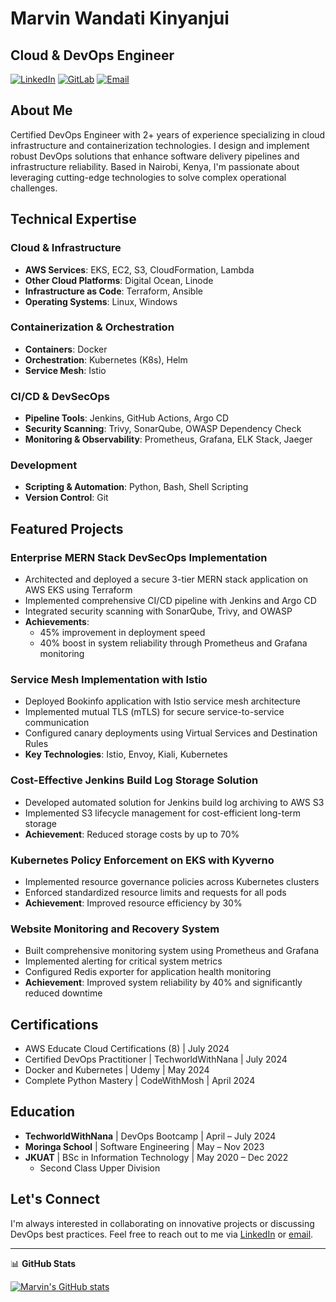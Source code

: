# Marvin Wandati Kinyanjui

## Cloud & DevOps Engineer

[![LinkedIn](https://img.shields.io/badge/LinkedIn-Connect-blue)](https://www.linkedin.com/in/marvin-wandati/) 
[![GitLab](https://img.shields.io/badge/GitLab-Profile-orange)](https://gitlab.com/wandat2/twn-main)
[![Email](https://img.shields.io/badge/Email-Contact-green)](mailto:wandatimarvin23@gmail.com)

## About Me

Certified DevOps Engineer with 2+ years of experience specializing in cloud infrastructure and containerization technologies. I design and implement robust DevOps solutions that enhance software delivery pipelines and infrastructure reliability. Based in Nairobi, Kenya, I'm passionate about leveraging cutting-edge technologies to solve complex operational challenges.

## Technical Expertise

### Cloud & Infrastructure
- **AWS Services**: EKS, EC2, S3, CloudFormation, Lambda
- **Other Cloud Platforms**: Digital Ocean, Linode
- **Infrastructure as Code**: Terraform, Ansible
- **Operating Systems**: Linux, Windows

### Containerization & Orchestration
- **Containers**: Docker
- **Orchestration**: Kubernetes (K8s), Helm
- **Service Mesh**: Istio

### CI/CD & DevSecOps
- **Pipeline Tools**: Jenkins, GitHub Actions, Argo CD
- **Security Scanning**: Trivy, SonarQube, OWASP Dependency Check
- **Monitoring & Observability**: Prometheus, Grafana, ELK Stack, Jaeger

### Development
- **Scripting & Automation**: Python, Bash, Shell Scripting
- **Version Control**: Git

## Featured Projects

### Enterprise MERN Stack DevSecOps Implementation
- Architected and deployed a secure 3-tier MERN stack application on AWS EKS using Terraform
- Implemented comprehensive CI/CD pipeline with Jenkins and Argo CD
- Integrated security scanning with SonarQube, Trivy, and OWASP
- **Achievements**: 
  - 45% improvement in deployment speed
  - 40% boost in system reliability through Prometheus and Grafana monitoring

### Service Mesh Implementation with Istio
- Deployed Bookinfo application with Istio service mesh architecture
- Implemented mutual TLS (mTLS) for secure service-to-service communication
- Configured canary deployments using Virtual Services and Destination Rules
- **Key Technologies**: Istio, Envoy, Kiali, Kubernetes

### Cost-Effective Jenkins Build Log Storage Solution
- Developed automated solution for Jenkins build log archiving to AWS S3
- Implemented S3 lifecycle management for cost-efficient long-term storage
- **Achievement**: Reduced storage costs by up to 70%

### Kubernetes Policy Enforcement on EKS with Kyverno
- Implemented resource governance policies across Kubernetes clusters
- Enforced standardized resource limits and requests for all pods
- **Achievement**: Improved resource efficiency by 30%

### Website Monitoring and Recovery System
- Built comprehensive monitoring system using Prometheus and Grafana
- Implemented alerting for critical system metrics
- Configured Redis exporter for application health monitoring
- **Achievement**: Improved system reliability by 40% and significantly reduced downtime

## Certifications

- AWS Educate Cloud Certifications (8) | July 2024
- Certified DevOps Practitioner | TechworldWithNana | July 2024
- Docker and Kubernetes | Udemy | May 2024
- Complete Python Mastery | CodeWithMosh | April 2024

## Education

- **TechworldWithNana** | DevOps Bootcamp | April – July 2024
- **Moringa School** | Software Engineering | May – Nov 2023
- **JKUAT** | BSc in Information Technology | May 2020 – Dec 2022
  - Second Class Upper Division

## Let's Connect

I'm always interested in collaborating on innovative projects or discussing DevOps best practices. Feel free to reach out to me via [LinkedIn](https://www.linkedin.com/in/marvin-wandati/) or [email](mailto:wandatimarvin23@gmail.com).

---

📊 **GitHub Stats**

[![Marvin's GitHub stats](https://github-readme-stats.vercel.app/api?username=Wandati&show_icons=true&theme=radical)](https://github.com/anuraghazra/github-readme-stats)